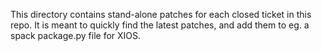 This directory contains stand-alone patches for each closed ticket
in this repo. It is meant to quickly find the latest patches, and 
add them to eg. a spack package.py file for XIOS.
